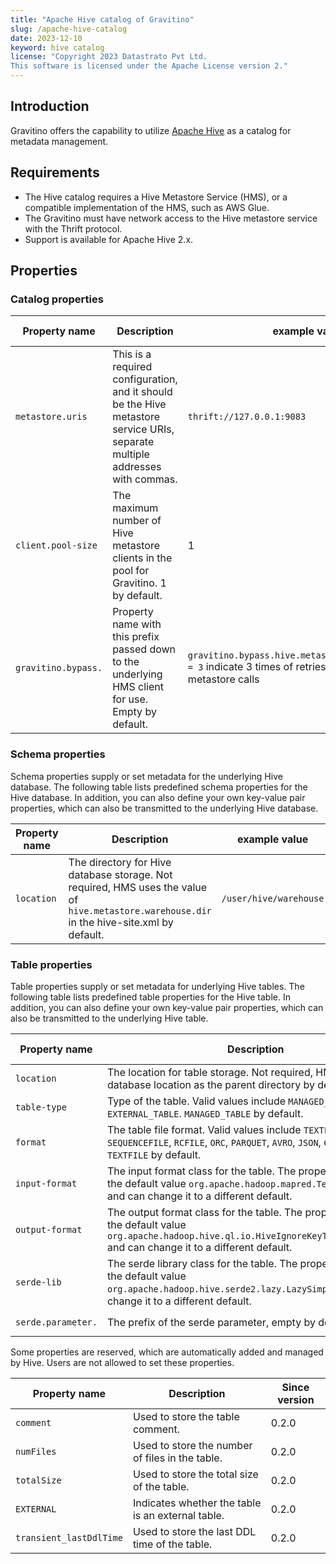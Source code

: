 ```yaml
---
title: "Apache Hive catalog of Gravitino"
slug: /apache-hive-catalog
date: 2023-12-10
keyword: hive catalog
license: "Copyright 2023 Datastrato Pvt Ltd.
This software is licensed under the Apache License version 2."
---
```


## Introduction

Gravitino offers the capability to utilize [Apache Hive](https://hive.apache.org) as a catalog for metadata management.

## Requirements

* The Hive catalog requires a Hive Metastore Service (HMS), or a compatible implementation of the HMS, such as AWS Glue.
* The Gravitino must have network access to the Hive metastore service with the Thrift protocol.
* Support is available for Apache Hive 2.x.

## Properties

### Catalog properties

| Property name       | Description                                                                                                                  | example value                                                                                                            | Since version |
|---------------------|------------------------------------------------------------------------------------------------------------------------------|--------------------------------------------------------------------------------------------------------------------------|---------------|
| `metastore.uris`    | This is a required configuration, and it should be the Hive metastore service URIs, separate multiple addresses with commas. | `thrift://127.0.0.1:9083`                                                                                                | 0.2.0         |
| `client.pool-size`  | The maximum number of Hive metastore clients in the pool for Gravitino. 1 by default.                                        | 1                                                                                                                        | 0.2.0         |
| `gravitino.bypass.` | Property name with this prefix passed down to the underlying HMS client for use. Empty by default.                           | `gravitino.bypass.hive.metastore.failure.retries = 3` indicate 3 times of retries upon failure of Thrift metastore calls | 0.2.0         |

### Schema properties

Schema properties supply or set metadata for the underlying Hive database.
The following table lists predefined schema properties for the Hive database. In addition, you can also define your own key-value pair properties, which can also be transmitted to the underlying Hive database.

| Property name       | Description                                                                                                                                  | example value                            | Since version |
|---------------------|----------------------------------------------------------------------------------------------------------------------------------------------|------------------------------------------|---------------|
| `location`          | The directory for Hive database storage. Not required, HMS uses the value of `hive.metastore.warehouse.dir` in the hive-site.xml by default. | `/user/hive/warehouse`                   | 0.1.0         |

### Table properties

Table properties supply or set metadata for underlying Hive tables.
The following table lists predefined table properties for the Hive table. In addition, you can also define your own key-value pair properties, which can also be transmitted to the underlying Hive table.

| Property name      | Description                                                                                                                                                                                | example value                                                                                | Since version |
|--------------------|--------------------------------------------------------------------------------------------------------------------------------------------------------------------------------------------|----------------------------------------------------------------------------------------------|---------------|
| `location`         | The location for table storage. Not required, HMS will use the database location as the parent directory by default.                                                                       | `/user/hive/warehouse/test_table`                                                            | 0.2.0         |
| `table-type`       | Type of the table. Valid values include `MANAGED_TABLE` and `EXTERNAL_TABLE`. `MANAGED_TABLE` by default.                                                                                  | `MANAGED_TABLE`                                                                              | 0.2.0         |
| `format`           | The table file format. Valid values include `TEXTFILE`, `SEQUENCEFILE`, `RCFILE`, `ORC`, `PARQUET`, `AVRO`, `JSON`, `CSV`, and `REGEX`. `TEXTFILE` by default.                             | `ORC`                                                                                        | 0.2.0         |
| `input-format`     | The input format class for the table. The property `format` sets the default value `org.apache.hadoop.mapred.TextInputFormat` and can change it to a different default.                    | `org.apache.hadoop.hive.ql.io.orc.OrcInputFormat`                                            | 0.2.0         |
| `output-format`    | The output format class for the table. The property `format` sets the default value `org.apache.hadoop.hive.ql.io.HiveIgnoreKeyTextOutputFormat` and can change it to a different default. | `org.apache.hadoop.hive.ql.io.orc.OrcOutputFormat`                                           | 0.2.0         |
| `serde-lib`        | The serde library class for the table. The property `format` sets the default value `org.apache.hadoop.hive.serde2.lazy.LazySimpleSerDe` and can change it to a different default.         | `org.apache.hadoop.hive.ql.io.orc.OrcSerde`                                                  | 0.2.0         |
| `serde.parameter.` | The prefix of the serde parameter, empty by default.                                                                                                                                       | `"serde.parameter.orc.create.index" = "true"` indicate `ORC` serde lib to create row indexes | 0.2.0         |

Some properties are reserved, which are automatically added and managed by Hive. Users are not allowed to set these properties.

| Property name           | Description                                       | Since version |
|-------------------------|---------------------------------------------------|---------------|
| `comment`               | Used to store the table comment.                  | 0.2.0         |
| `numFiles`              | Used to store the number of files in the table.   | 0.2.0         |
| `totalSize`             | Used to store the total size of the table.        | 0.2.0         |
| `EXTERNAL`              | Indicates whether the table is an external table. | 0.2.0         |
| `transient_lastDdlTime` | Used to store the last DDL time of the table.     | 0.2.0         |
